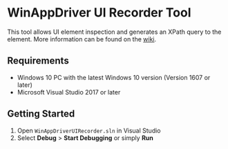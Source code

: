# WinAppDriver UI Recorder Tool

This tool allows UI element inspection and generates an XPath query to the element. More information can be found on the [wiki](https://github.com/Microsoft/WinAppDriver/wiki/WinAppDriver-UI-Recorder).


## Requirements

- Windows 10 PC with the latest Windows 10 version (Version 1607 or later)
- Microsoft Visual Studio 2017 or later


## Getting Started

1. Open `WinAppDriverUIRecorder.sln` in Visual Studio
2. Select **Debug** > **Start Debugging** or simply **Run**
